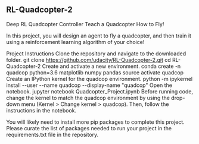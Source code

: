 ## RL-Quadcopter-2
Deep RL Quadcopter Controller
Teach a Quadcopter How to Fly!

In this project, you will design an agent to fly a quadcopter, and then train it using a reinforcement learning algorithm of your choice!

Project Instructions
Clone the repository and navigate to the downloaded folder.
git clone https://github.com/udacity/RL-Quadcopter-2.git
cd RL-Quadcopter-2
Create and activate a new environment.
conda create -n quadcop python=3.6 matplotlib numpy pandas
source activate quadcop
Create an IPython kernel for the quadcop environment.
python -m ipykernel install --user --name quadcop --display-name "quadcop"
Open the notebook.
jupyter notebook Quadcopter_Project.ipynb
Before running code, change the kernel to match the quadcop environment by using the drop-down menu (Kernel > Change kernel > quadcop). Then, follow the instructions in the notebook.

You will likely need to install more pip packages to complete this project. Please curate the list of packages needed to run your project in the requirements.txt file in the repository.
